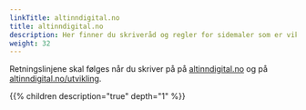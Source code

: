 ```yaml
---
linkTitle: altinndigital.no
title: altinndigital.no
description: Her finner du skriveråd og regler for sidemaler som er viktige å følge når du skal skrive til etater og kommuner som målgruppe. 
weight: 32
---
```

Retningslinjene skal følges når du skriver på på [altinndigital.no](https://www.altinndigital.no/) og på [altinndigital.no/utvikling](https://altinn.github.io/docs/).

{{% children description="true" depth="1" %}}
